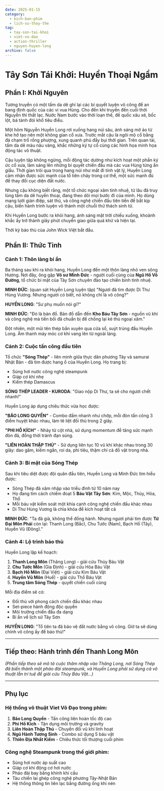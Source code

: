 ```yaml
---
date: 2025-01-15
category:
  - kich-ban-phim
  - lich-su-thay-the
tag:
  - tay-son-tai-khoi
  - viet-vo-dao
  - action-thriller
  - nguyen-huyen-long
archive: false
---
```


# Tây Sơn Tái Khởi: Huyền Thoại Ngầm

## Phần I: Khởi Nguyên

Tương truyền có một tấm da dê ghi lại các bí quyết luyện võ công để an bang định quốc của các vị vua Hùng. Cho đến khi truyền đến cuối thời Nguyễn thì thất lạc. Nước Nam bước vào thời loạn thế, đế quốc xâu xé, bốc lột, bá tánh đói khổ tiêu điều.

Một hôm Nguyễn Huyền Long rơi xuống hang núi sâu, ánh sáng mờ ảo từ khe hở tạo nên một không gian cổ xưa. Trước mắt cậu là ngôi mộ cổ bằng đá chạm trổ rồng phượng, xung quanh phủ đầy bụi thời gian. Trên quan tài, tấm da dê màu nâu vàng, khắc những ký tự cổ cùng các hình họa minh họa động tác võ thuật.

Cậu luyện tập không ngừng, mỗi động tác dường như kích hoạt một phần ký ức cổ xưa, làm sáng lên những bí quyết chiến đấu mà các vua Hùng từng ẩn giấu. Thời gian trôi qua trong hang núi như mất đi tính vật lý, Huyền Long cảm nhận được sức mạnh của tổ tiên chảy trong cơ thể, một sức mạnh đủ để thay đổi cục diện đất nước.

Nhưng cậu không biết rằng, một tổ chức ngoại xâm tinh nhuệ, từ lâu đã truy lùng tấm da dê huyền thoại, đang theo dõi mọi bước đi của mình. Họ dùng mạng lưới gián điệp, sát thủ, và công nghệ chiến đấu tiên tiến để bắt kịp cậu, biến hành trình luyện võ thành một chuỗi thử thách sinh tử.

Khi Huyền Long bước ra khỏi hang, ánh sáng mặt trời chiếu xuống, khoảnh khắc ấy trở thành giây phút chuyển giao giữa quá khứ và hiện tại.

Thời kỳ báo thù của John Wick Việt bắt đầu.

## Phần II: Thức Tỉnh

### Cảnh 1: Thôn làng bí ẩn

Ba tháng sau khi ra khỏi hang, Huyền Long đến một thôn làng nhỏ ven sông Hương. Nơi đây, ông gặp **Võ sư Minh Đức** - người cuối cùng của **Ngũ Hổ Võ Đường**, tổ chức bí mật của Tây Sơn chuyên đào tạo chiến binh tinh nhuệ.

**MINH ĐỨC**: (quan sát Huyền Long luyện tập) "Ngươi đã tìm được Di Thư Hùng Vương. Nhưng ngươi có biết, nó không chỉ là võ công?"

**HUYỀN LONG**: "Sư phụ muốn nói gì?"

**MINH ĐỨC**: "Đó là bản đồ. Bản đồ dẫn đến **Kho Báu Tây Sơn** - nguồn vũ khí và công nghệ mà tiền bối đã chuẩn bị để chống lại kẻ thù ngoại xâm."

Đột nhiên, một mũi tên thép bắn xuyên qua cửa sổ, suýt trúng đầu Huyền Long. Âm thanh máy móc cơ khí vang lên từ ngoài làng.

### Cảnh 2: Cuộc tấn công đầu tiên

Tổ chức **"Sóng Thép"** - liên minh giữa thực dân phương Tây và samurai Nhật Bản - đã tìm được hang ổ của Huyền Long. Họ trang bị:

- Súng hơi nước công nghệ steampunk
- Giáp cơ khí nhẹ
- Kiếm thép Damascus

**SÓNG THÉP LEADER - KURODA**: "Giao nộp Di Thư, ta sẽ cho ngươi chết nhanh!"

Huyền Long áp dụng chiêu thức vừa học được:

**"BÃO LONG QUYỀN"** - Combo đấm nhanh như chớp, mỗi đòn tấn công 3 điểm huyệt khác nhau, làm tê liệt đối thủ trong 2 giây.

**"PHI HỔ KÍCH"** - Nhảy từ cột nhà, sử dụng momentum để tăng sức mạnh đòn đá, đồng thời tránh đạn súng.

**"LIÊN HOÀN THẬP THỦ"** - Sử dụng liên tục 10 vũ khí khác nhau trong 30 giây: dao găm, kiếm ngắn, roi da, phi tiêu, thậm chí cả đồ vật trong nhà.

### Cảnh 3: Bí mật của Sóng Thép

Sau khi tiêu diệt được đội quân đầu tiên, Huyền Long và Minh Đức tìm hiểu được:

- Sóng Thép đã xâm nhập vào triều đình từ 10 năm nay
- Họ đang tìm cách chiếm đoạt 5 **Báu Vật Tây Sơn**: Kim, Mộc, Thủy, Hỏa, Thổ
- Mỗi báu vật kiểm soát một khía cạnh công nghệ chiến đấu khác nhau
- Di Thư Hùng Vương là chìa khóa để kích hoạt tất cả

**MINH ĐỨC**: "Ta đã già, không thể đồng hành. Nhưng ngươi phải tìm được **Tứ Đại Môn Phái** còn lại: Thanh Long (Bắc), Chu Tước (Nam), Bạch Hổ (Tây), Huyền Vũ (Đông)."

### Cảnh 4: Lộ trình báo thù

Huyền Long lập kế hoạch:

1. **Thanh Long Môn** (Thăng Long) - giải cứu Thủy Báu Vật
2. **Chu Tước Môn** (Gia Định) - giải cứu Hỏa Báu Vật
3. **Bạch Hổ Môn** (Đại Việt) - giải cứu Kim Báu Vật
4. **Huyền Vũ Môn** (Huế) - giải cứu Thổ Báu Vật
5. **Trung tâm Sóng Thép** - quyết chiến cuối cùng

Mỗi địa điểm sẽ có:

- Đối thủ với phong cách chiến đấu khác nhau
- Set-piece hành động độc quyền
- Môi trường chiến đấu đa dạng
- Bí ẩn về lịch sử Tây Sơn

**HUYỀN LONG**: "Tổ tiên ta đã bảo vệ đất nước bằng võ công. Giờ ta sẽ dùng chính võ công ấy để báo thù!"

---

## Tiếp theo: Hành trình đến Thanh Long Môn

_(Phần tiếp theo sẽ mô tả cuộc thâm nhập vào Thăng Long, nơi Sóng Thép đã biến thành một pháo đài steampunk, và Huyền Long phải sử dụng cả võ thuật lẫn trí tuệ để giải cứu Thủy Báu Vật...)_

---

## Phụ lục

### Hệ thống võ thuật Viet Võ Đạo trong phim:

1. **Bão Long Quyền** - Tấn công liên hoàn tốc độ cao
2. **Phi Hổ Kích** - Tận dụng môi trường và gravity
3. **Liên Hoàn Thập Thủ** - Chuyển đổi vũ khí linh hoạt
4. **Ngũ Hành Tương Sinh** - Combo sử dụng 5 báu vật
5. **Thiên Địa Nhất Kiếm** - Chiêu thức tối thượng cuối phim

### Công nghệ Steampunk trong thế giới phim:

- Súng hơi nước áp suất cao
- Giáp cơ khí động cơ hơi nước
- Pháo đài bay bằng khinh khí cầu
- Tàu chiến lai ghép công nghệ phương Tây-Nhật Bản
- Hệ thống thông tin liên lạc bằng đường ống khí nén
